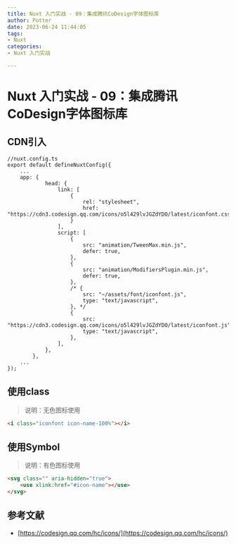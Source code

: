 ```yaml
---
title: Nuxt 入门实战 - 09：集成腾讯CoDesign字体图标库
author: Potter
date: 2023-06-24 11:44:05
tags: 
- Nuxt
categories: 
- Nuxt 入门实战

---
```



# Nuxt 入门实战 - 09：集成腾讯CoDesign字体图标库

## CDN引入

```tsx
//nuxt.config.ts
export default defineNuxtConfig({
	...
	app: {
			head: {
				link: [
					{
						rel: "stylesheet",
						href: "https://cdn3.codesign.qq.com/icons/o5l429lvJGZdYDO/latest/iconfont.css",
					}
				],
				script: [
					{
						src: "animation/TweenMax.min.js",
						defer: true,
					},
					{
						src: "animation/ModifiersPlugin.min.js",
						defer: true,
					},
					/* {
						src: "~/assets/font/iconfont.js",
						type: "text/javascript",
					}, */
					{
						src: "https://cdn3.codesign.qq.com/icons/o5l429lvJGZdYDO/latest/iconfont.js",
						type: "text/javascript",
					},
				],
			},
		},
	...
});
```

## 使用class

> 说明：无色图标使用
> 

```html
<i class="iconfont icon-name-100%"></i>
```

## 使用Symbol

> 说明：有色图标使用
> 

```html
<svg class="" aria-hidden="true">
	<use xlink:href="#icon-name"></use>
</svg>
```

## 参考文献

- [https://codesign.qq.com/hc/icons/](https://codesign.qq.com/hc/icons/)
